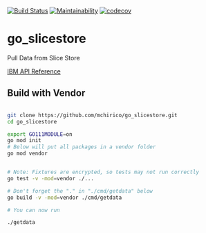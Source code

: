 [![Build Status](https://travis-ci.org/mchirico/go_slicestore.svg?branch=master)](https://travis-ci.org/mchirico/go_slicestore)
[![Maintainability](https://api.codeclimate.com/v1/badges/fc67d1c49ea5ee570bb0/maintainability)](https://codeclimate.com/github/mchirico/go_slicestore/maintainability)
[![codecov](https://codecov.io/gh/mchirico/go_slicestore/branch/master/graph/badge.svg)](https://codecov.io/gh/mchirico/go_slicestore)
# go_slicestore
Pull Data from Slice Store

[IBM API Reference](https://www.ibm.com/support/knowledgecenter/STXNRM_3.14.3/coss.doc/managerapi834a.html#managerapi-gen833)





## Build with Vendor

```bash

git clone https://github.com/mchirico/go_slicestore.git
cd go_slicestore

export GO111MODULE=on
go mod init
# Below will put all packages in a vendor folder
go mod vendor


# Note: Fixtures are encrypted, so tests may not run correctly
go test -v -mod=vendor ./...

# Don't forget the "." in "./cmd/getdata" below
go build -v -mod=vendor ./cmd/getdata

# You can now run

./getdata

```
